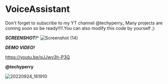 # VoiceAssistant
Don't forget to subscribe to my YT channel @techyperry_
Many projects are coming soon so be ready!!!!.You can also modify this code by yourself ;)
  
 *********SCREENSHOT!********** 
![Screenshot (14)](https://user-images.githubusercontent.com/109096437/234000044-8c3911e0-d297-44be-9ae6-7e0d40a01fe2.png)

 *********DEMO VIDEO!*********

https://youtu.be/qJJwv3h-P3Q

**********@techyperry**********

![20220924_161910](https://user-images.githubusercontent.com/109096437/234531163-9795e7d2-4737-4513-afc3-6b48926bee8f.jpg)
